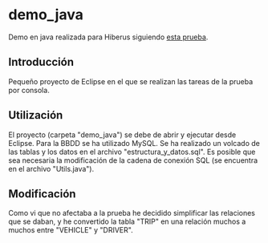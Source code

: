 # demo_java
Demo en java realizada para Hiberus siguiendo [esta prueba](https://github.com/ohierro/tecnara/tree/master/apps/uster).
## Introducción
Pequeño proyecto de Eclipse en el que se realizan las tareas de la prueba por consola.
## Utilización
El proyecto (carpeta "demo_java") se debe de abrir y ejecutar desde Eclipse.
Para la BBDD se ha utilizado MySQL. Se ha realizado un volcado de las tablas y los datos en el archivo "estructura_y_datos.sql".
Es posible que sea necesaria la modificación de la cadena de conexión SQL (se encuentra en el archivo "Utils.java").
## Modificación
Como vi que no afectaba a la prueba he decidido simplificar las relaciones que se daban, y he convertido la tabla "TRIP" en una relación
muchos a muchos entre "VEHICLE" y "DRIVER".
